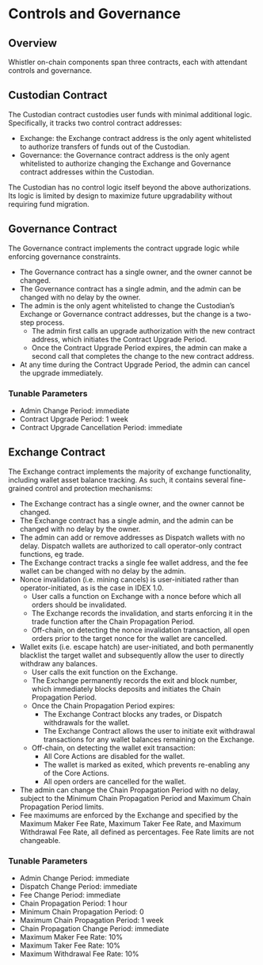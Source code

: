 <!-- markdownlint-disable MD007 -->

# Controls and Governance

## Overview

Whistler on-chain components span three contracts, each with attendant controls and governance.

## Custodian Contract

The Custodian contract custodies user funds with minimal additional logic. Specifically, it tracks two control contract addresses:

- Exchange: the Exchange contract address is the only agent whitelisted to authorize transfers of funds out of the Custodian.
- Governance: the Governance contract address is the only agent whitelisted to authorize changing the Exchange and
Governance contract addresses within the Custodian.
  
The Custodian has no control logic itself beyond the above authorizations. Its logic is limited by design to maximize
future upgradability without requiring fund migration.

## Governance Contract

The Governance contract implements the contract upgrade logic while enforcing governance constraints.

- The Governance contract has a single owner, and the owner cannot be changed.
- The Governance contract has a single admin, and the admin can be changed with no delay by the owner.
- The admin is the only agent whitelisted to change the Custodian’s Exchange or Governance contract addresses, but the
change is a two-step process.
  - The admin first calls an upgrade authorization with the new contract address, which initiates the Contract Upgrade
Period.
  - Once the Contract Upgrade Period expires, the admin can make a second call that completes the change to the new
contract address.
- At any time during the Contract Upgrade Period, the admin can cancel the upgrade immediately.

### Tunable Parameters

- Admin Change Period: immediate
- Contract Upgrade Period: 1 week
- Contract Upgrade Cancellation Period: immediate
  
## Exchange Contract

The Exchange contract implements the majority of exchange functionality, including wallet asset balance tracking. As
such, it contains several fine-grained control and protection mechanisms:

- The Exchange contract has a single owner, and the owner cannot be changed.
- The Exchange contract has a single admin, and the admin can be changed with no delay by the owner.
- The admin can add or remove addresses as Dispatch wallets with no delay. Dispatch wallets are authorized to call
operator-only contract functions, eg trade.
- The Exchange contract tracks a single fee wallet address, and the fee wallet can be changed with no delay by the admin.
- Nonce invalidation (i.e. mining cancels) is user-initiated rather than operator-initiated, as is the case in IDEX 1.0.
  - User calls a function on Exchange with a nonce before which all orders should be invalidated.
  - The Exchange records the invalidation, and starts enforcing it in the trade function after the Chain Propagation Period.
  - Off-chain, on detecting the nonce invalidation transaction, all open orders prior to the target nonce for the wallet
are cancelled.
- Wallet exits (i.e. escape hatch) are user-initiated, and both permanently blacklist the target wallet and subsequently
allow the user to directly withdraw any balances.
  - User calls the exit function on the Exchange.
  - The Exchange permanently records the exit and block number, which immediately blocks deposits and initiates the Chain Propagation Period.
  - Once the Chain Propagation Period expires:
    - The Exchange Contract blocks any trades, or Dispatch withdrawals for the wallet.
    - The Exchange Contract allows the user to initiate exit withdrawal transactions for any wallet balances remaining on the Exchange.
  - Off-chain, on detecting the wallet exit transaction:
    - All Core Actions are disabled for the wallet.
    - The wallet is marked as exited, which prevents re-enabling any of the Core Actions.
    - All open orders are cancelled for the wallet.
- The admin can change the Chain Propagation Period with no delay, subject to the Minimum Chain Propagation Period and
Maximum Chain Propagation Period limits.
- Fee maximums are enforced by the Exchange and specified by the Maximum Maker Fee Rate, Maximum Taker Fee Rate, and
Maximum Withdrawal Fee Rate, all defined as percentages. Fee Rate limits are not changeable.

### Tunable Parameters

- Admin Change Period: immediate
- Dispatch Change Period: immediate
- Fee Change Period: immediate
- Chain Propagation Period: 1 hour
- Minimum Chain Propagation Period: 0
- Maximum Chain Propagation Period: 1 week
- Chain Propagation Change Period: immediate
- Maximum Maker Fee Rate: 10%
- Maximum Taker Fee Rate: 10%
- Maximum Withdrawal Fee Rate: 10%
